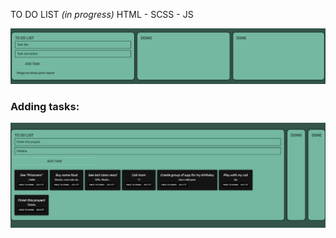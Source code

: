 TO DO LIST <i>(in progress)</i>
HTML - SCSS - JS

![Platform](./to_do_list_01.jpg)

<h3>Adding tasks:</h3>

![Tasks](./to_do_list_02.jpg)
